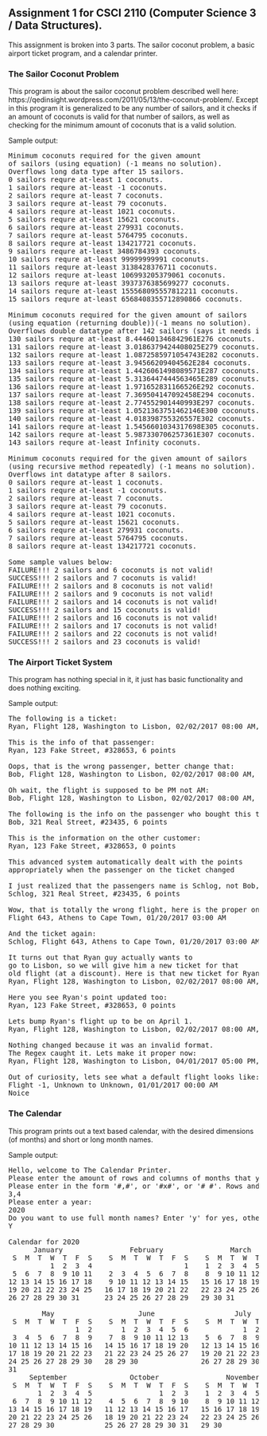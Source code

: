 <h2>Assignment 1 for CSCI 2110 (Computer Science 3 / Data Structures).</h2>

<p>This assignment is broken into 3 parts. The sailor coconut problem, a basic airport ticket program, and a calendar printer.</p>

<h3>The Sailor Coconut Problem</h3>

<p>This program is about the sailor coconut problem described well here: https://qedinsight.wordpress.com/2011/05/13/the-coconut-problem/. Except in this program it is generalized to be any number of sailors, and it checks if an amount of coconuts is valid for that number of sailors, as well as checking for the minimum amount of coconuts that is a valid solution.</p>

Sample output:
<pre>
Minimum coconuts required for the given amount 
of sailors (using equation) (-1 means no solution). 
Overflows long data type after 15 sailors.
0 sailors requre at-least 1 coconuts.
1 sailors requre at-least -1 coconuts.
2 sailors requre at-least 7 coconuts.
3 sailors requre at-least 79 coconuts.
4 sailors requre at-least 1021 coconuts.
5 sailors requre at-least 15621 coconuts.
6 sailors requre at-least 279931 coconuts.
7 sailors requre at-least 5764795 coconuts.
8 sailors requre at-least 134217721 coconuts.
9 sailors requre at-least 3486784393 coconuts.
10 sailors requre at-least 99999999991 coconuts.
11 sailors requre at-least 3138428376711 coconuts.
12 sailors requre at-least 106993205379061 coconuts.
13 sailors requre at-least 3937376385699277 coconuts.
14 sailors requre at-least 155568095557812211 coconuts.
15 sailors requre at-least 6568408355712890866 coconuts.

Minimum coconuts required for the given amount of sailors 
(using equation (returning double))(-1 means no solution). 
Overflows double datatype after 142 sailors (says it needs infinity for above this amount).
130 sailors requre at-least 8.444601346842961E276 coconuts.
131 sailors requre at-least 3.0186379424408025E279 coconuts.
132 sailors requre at-least 1.0872585971054743E282 coconuts.
133 sailors requre at-least 3.94566209404562E284 coconuts.
134 sailors requre at-least 1.4426061498089571E287 coconuts.
135 sailors requre at-least 5.3136447444563465E289 coconuts.
136 sailors requre at-least 1.971652831166526E292 coconuts.
137 sailors requre at-least 7.369504147092458E294 coconuts.
138 sailors requre at-least 2.774552901440993E297 coconuts.
139 sailors requre at-least 1.0521363751462146E300 coconuts.
140 sailors requre at-least 4.018398755326557E302 coconuts.
141 sailors requre at-least 1.5456601034317698E305 coconuts.
142 sailors requre at-least 5.987330706257361E307 coconuts.
143 sailors requre at-least Infinity coconuts.

Minimum coconuts required for the given amount of sailors 
(using recursive method repeatedly) (-1 means no solution). 
Overflows int datatype after 8 sailors.
0 sailors requre at-least 1 coconuts.
1 sailors requre at-least -1 coconuts.
2 sailors requre at-least 7 coconuts.
3 sailors requre at-least 79 coconuts.
4 sailors requre at-least 1021 coconuts.
5 sailors requre at-least 15621 coconuts.
6 sailors requre at-least 279931 coconuts.
7 sailors requre at-least 5764795 coconuts.
8 sailors requre at-least 134217721 coconuts.

Some sample values below:
FAILURE!!! 2 sailors and 6 coconuts is not valid!
SUCCESS!!! 2 sailors and 7 coconuts is valid!
FAILURE!!! 2 sailors and 8 coconuts is not valid!
FAILURE!!! 2 sailors and 9 coconuts is not valid!
FAILURE!!! 2 sailors and 14 coconuts is not valid!
SUCCESS!!! 2 sailors and 15 coconuts is valid!
FAILURE!!! 2 sailors and 16 coconuts is not valid!
FAILURE!!! 2 sailors and 17 coconuts is not valid!
FAILURE!!! 2 sailors and 22 coconuts is not valid!
SUCCESS!!! 2 sailors and 23 coconuts is valid!</pre>

<h3>The Airport Ticket System</h3>

<p>This program has nothing special in it, it just has basic functionality and does nothing exciting.</p>

Sample output:
<pre>
The following is a ticket:
Ryan, Flight 128, Washington to Lisbon, 02/02/2017 08:00 AM, $589.77

This is the info of that passenger:
Ryan, 123 Fake Street, #328653, 6 points

Oops, that is the wrong passenger, better change that:
Bob, Flight 128, Washington to Lisbon, 02/02/2017 08:00 AM, $589.77

Oh wait, the flight is supposed to be PM not AM:
Bob, Flight 128, Washington to Lisbon, 02/02/2017 08:00 AM, $589.77

The following is the info on the passenger who bought this ticket:
Bob, 321 Real Street, #23435, 6 points

This is the information on the other customer:
Ryan, 123 Fake Street, #328653, 0 points

This advanced system automatically dealt with the points 
appropriately when the passenger on the ticket changed

I just realized that the passengers name is Schlog, not Bob, now to change it:
Schlog, 321 Real Street, #23435, 6 points

Wow, that is totally the wrong flight, here is the proper one:
Flight 643, Athens to Cape Town, 01/20/2017 03:00 AM

And the ticket again:
Schlog, Flight 643, Athens to Cape Town, 01/20/2017 03:00 AM, $589.77

It turns out that Ryan guy actually wants to 
go to Lisbon, so we will give him a new ticket for that 
old flight (at a discount). Here is that new ticket for Ryan:
Ryan, Flight 128, Washington to Lisbon, 02/02/2017 08:00 AM, $204.69

Here you see Ryan's point updated too:
Ryan, 123 Fake Street, #328653, 0 points

Lets bump Ryan's flight up to be on April 1.
Ryan, Flight 128, Washington to Lisbon, 02/02/2017 08:00 AM, $204.69

Nothing changed because it was an invalid format.
The Regex caught it. Lets make it proper now:
Ryan, Flight 128, Washington to Lisbon, 04/01/2017 05:00 PM, $204.69

Out of curiosity, lets see what a default flight looks like:
Flight -1, Unknown to Unknown, 01/01/2017 00:00 AM
Noice</pre>

<h3>The Calendar</h3>

<p>This program prints out a text based calendar, with the desired dimensions (of months) and short or long month names.</p>

Sample output:
<pre>
Hello, welcome to The Calendar Printer.
Please enter the amount of rows and columns of months that you want.
Please enter in the form '#,#', or '#x#', or '# #'. Rows and columns must multiply to equal 12:
3,4
Please enter a year:
2020
Do you want to use full month names? Enter 'y' for yes, otherwise the calendar will use shortened versions of the month names.
Y

Calendar for 2020
      January                February                March                  April           
 S  M  T  W  T  F  S    S  M  T  W  T  F  S    S  M  T  W  T  F  S    S  M  T  W  T  F  S   
          1  2  3  4                      1    1  2  3  4  5  6  7             1  2  3  4   
 5  6  7  8  9 10 11    2  3  4  5  6  7  8    8  9 10 11 12 13 14    5  6  7  8  9 10 11   
12 13 14 15 16 17 18    9 10 11 12 13 14 15   15 16 17 18 19 20 21   12 13 14 15 16 17 18   
19 20 21 22 23 24 25   16 17 18 19 20 21 22   22 23 24 25 26 27 28   19 20 21 22 23 24 25   
26 27 28 29 30 31      23 24 25 26 27 28 29   29 30 31               26 27 28 29 30         
                                                                                            
        May                    June                   July                  August          
 S  M  T  W  T  F  S    S  M  T  W  T  F  S    S  M  T  W  T  F  S    S  M  T  W  T  F  S   
                1  2       1  2  3  4  5  6             1  2  3  4                      1   
 3  4  5  6  7  8  9    7  8  9 10 11 12 13    5  6  7  8  9 10 11    2  3  4  5  6  7  8   
10 11 12 13 14 15 16   14 15 16 17 18 19 20   12 13 14 15 16 17 18    9 10 11 12 13 14 15   
17 18 19 20 21 22 23   21 22 23 24 25 26 27   19 20 21 22 23 24 25   16 17 18 19 20 21 22   
24 25 26 27 28 29 30   28 29 30               26 27 28 29 30 31      23 24 25 26 27 28 29   
31                                                                   30 31                  
     September               October                November               December         
 S  M  T  W  T  F  S    S  M  T  W  T  F  S    S  M  T  W  T  F  S    S  M  T  W  T  F  S   
       1  2  3  4  5                1  2  3    1  2  3  4  5  6  7          1  2  3  4  5   
 6  7  8  9 10 11 12    4  5  6  7  8  9 10    8  9 10 11 12 13 14    6  7  8  9 10 11 12   
13 14 15 16 17 18 19   11 12 13 14 15 16 17   15 16 17 18 19 20 21   13 14 15 16 17 18 19   
20 21 22 23 24 25 26   18 19 20 21 22 23 24   22 23 24 25 26 27 28   20 21 22 23 24 25 26   
27 28 29 30            25 26 27 28 29 30 31   29 30                  27 28 29 30 31         
                                                                                            
</pre>